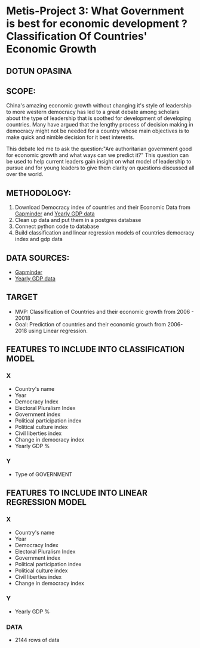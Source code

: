 # Metis-Project 3: What Government is best for economic development ? Classification Of Countries' Economic Growth
## DOTUN OPASINA


## SCOPE:

China's amazing economic growth without changing it's style of leadership to more western democracy has led to a great debate among scholars about the type of leadership that is soothed for development of developing countries. Many have argued that the lengthy process of decision making in democracy might not be needed for a country whose main objectives is to make quick and nimble decision for it best interests.

This debate led me to ask the question:"Are authoritarian government good for economic growth and what ways can we predict it?"
This question can be used to help current leaders gain insight on what model of leadership to pursue and for young leaders to give them clarity on questions discussed all over the world.


## METHODOLOGY:
1. Download Democracy index of countries and their Economic Data from [Gapminder](https://www.gapminder.org/data/documentation/democracy-index/) and [Yearly GDP data](https://data.worldbank.org/indicator/ny.gdp.mktp.cd)  <br>
2. Clean up data and put them in a postgres database<br>
3. Connect python code to database 
4. Build classification and linear regression models of countries democracy index and gdp data <br>


## DATA SOURCES:
- [Gapminder](https://www.gapminder.org/data/documentation/democracy-index/)  
- [Yearly GDP data](https://data.worldbank.org/indicator/ny.gdp.mktp.cd)

## TARGET
- MVP: Classification of Countries and their economic growth from 2006 - 20018
- Goal: Prediction of countries and their economic growth from 2006- 2018 using Linear regression.
   
## FEATURES TO INCLUDE INTO CLASSIFICATION MODEL
### X
- Country's name
- Year
- Democracy Index
- Electoral Pluralism Index
- Government index
- Political participation index 
- Political culture index
- Civil liberties index 
- Change in democracy index 
- Yearly GDP %

### Y
- Type of GOVERNMENT


## FEATURES TO INCLUDE INTO LINEAR REGRESSION MODEL
### X
- Country's name
- Year
- Democracy Index
- Electoral Pluralism Index
- Government index
- Political participation index 
- Political culture index
- Civil liberties index 
- Change in democracy index 


### Y
- Yearly GDP %

### DATA
- 2144 rows of data
